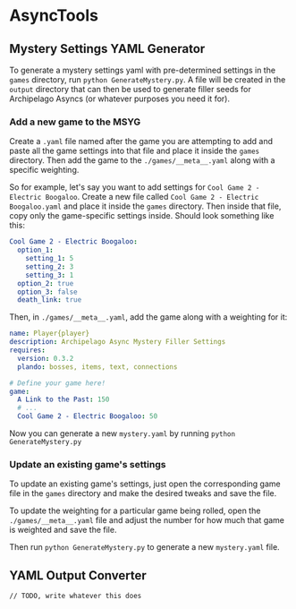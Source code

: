 # AsyncTools

## Mystery Settings YAML Generator

To generate a mystery settings yaml with pre-determined settings in the `games` directory, run `python GenerateMystery.py`. A file will be created in the `output` directory that can then be used to generate filler seeds for Archipelago Asyncs (or whatever purposes you need it for).

### Add a new game to the MSYG

Create a `.yaml` file named after the game you are attempting to add and paste all the game settings into that file and place it inside the `games` directory. Then add the game to the `./games/__meta__.yaml` along with a specific weighting.

So for example, let's say you want to add settings for `Cool Game 2 - Electric Boogaloo`. Create a new file called `Cool Game 2 - Electric Boogaloo.yaml` and place it inside the `games` directory. Then inside that file, copy only the game-specific settings inside. Should look something like this:

```yaml
Cool Game 2 - Electric Boogaloo:
  option_1:
    setting_1: 5
    setting_2: 3
    setting_3: 1
  option_2: true
  option_3: false
  death_link: true
```

Then, in `./games/__meta__.yaml`, add the game along with a weighting for it:

```yaml
name: Player{player}
description: Archipelago Async Mystery Filler Settings
requires:
  version: 0.3.2
  plando: bosses, items, text, connections

# Define your game here!
game:
  A Link to the Past: 150
  # ...
  Cool Game 2 - Electric Boogaloo: 50

```

Now you can generate a new `mystery.yaml` by running `python GenerateMystery.py`

### Update an existing game's settings

To update an existing game's settings, just open the corresponding game file in the `games` directory and make the desired tweaks and save the file.

To update the weighting for a particular game being rolled, open the `./games/__meta__.yaml` file and adjust the number for how much that game is weighted and save the file.

Then run `python GenerateMystery.py` to generate a new `mystery.yaml` file.

## YAML Output Converter

`// TODO, write whatever this does`